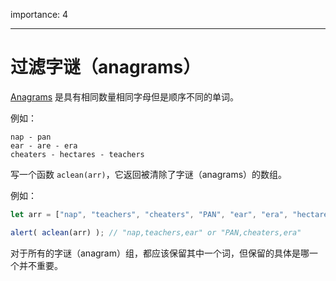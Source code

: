 importance: 4

---

# 过滤字谜（anagrams）

[Anagrams](https://en.wikipedia.org/wiki/Anagram) 是具有相同数量相同字母但是顺序不同的单词。

例如：

```
nap - pan
ear - are - era
cheaters - hectares - teachers
```

写一个函数 `aclean(arr)`，它返回被清除了字谜（anagrams）的数组。

例如：

```js
let arr = ["nap", "teachers", "cheaters", "PAN", "ear", "era", "hectares"];

alert( aclean(arr) ); // "nap,teachers,ear" or "PAN,cheaters,era"
```

对于所有的字谜（anagram）组，都应该保留其中一个词，但保留的具体是哪一个并不重要。


